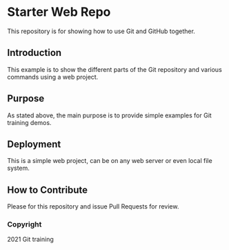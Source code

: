 # Starter Web Repo

This repository is for showing how to use Git and GitHub together.

## Introduction
This example is to show the different parts of the Git repository and various commands using a web project.

## Purpose

As stated above, the main purpose is to provide simple examples for Git training demos.

## Deployment
This is a simple web project, can be on any web server or even local file system.

## How to Contribute

Please for this repository and issue Pull Requests for review. 

### Copyright
2021 Git training
